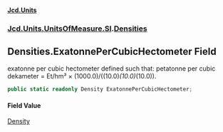 #### [Jcd.Units](index 'index')
### [Jcd.Units.UnitsOfMeasure.SI](Jcd.Units.UnitsOfMeasure.SI 'Jcd.Units.UnitsOfMeasure.SI').[Densities](Densities 'Jcd.Units.UnitsOfMeasure.SI.Densities')

## Densities.ExatonnePerCubicHectometer Field

exatonne per cubic hectometer defined such that: petatonne per cubic dekameter = Et/hm³ ×
(1000.0)/((10.0)*(10.0)*(10.0)).

```csharp
public static readonly Density ExatonnePerCubicHectometer;
```

#### Field Value
[Density](Density 'Jcd.Units.UnitTypes.Density')
